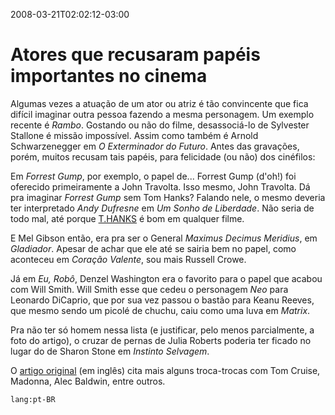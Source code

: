 ---
---

2008-03-21T02:02:12-03:00
# Atores que recusaram papéis importantes no cinema

Algumas vezes a atuação de um ator ou atriz é tão convincente que fica difícil imaginar outra pessoa fazendo a mesma personagem. Um exemplo recente é _Rambo_. Gostando ou não do filme, desassociá-lo de Sylvester Stallone é missão impossível. Assim como também é Arnold Schwarzenegger em _O Exterminador do Futuro_. Antes das gravações, porém, muitos recusam tais papéis, para felicidade (ou não) dos cinéfilos:

Em _Forrest Gump_, por exemplo, o papel de... Forrest Gump (d'oh!) foi oferecido primeiramente a John Travolta. Isso mesmo, John Travolta. Dá pra imaginar _Forrest Gump_ sem Tom Hanks? Falando nele, o mesmo deveria ter interpretado _Andy Dufresne_ em _Um Sonho de Liberdade_. Não seria de todo mal, até porque [T.HANKS](http://www.heyokay.com/thanks/) é bom em qualquer filme.

E Mel Gibson então, era pra ser o General _Maximus Decimus Meridius_, em _Gladiador_. Apesar de achar que ele até se sairia bem no papel, como aconteceu em _Coração Valente_, sou mais Russell Crowe.

Já em _Eu, Robô_, Denzel Washington era o favorito para o papel que acabou com Will Smith. Will Smith esse que cedeu o personagem _Neo_ para Leonardo DiCaprio, que por sua vez passou o bastão para Keanu Reeves, que mesmo sendo um picolé de chuchu, caiu como uma luva em _Matrix_.

Pra não ter só homem nessa lista (e justificar, pelo menos parcialmente, a foto do artigo), o cruzar de pernas de Julia Roberts poderia ter ficado no lugar do de Sharon Stone em _Instinto Selvagem_.

O [artigo original](http://glamorati.com/celebrity/2008/20-actors-and-actresses-who-turned-down-important-or-popular-roles/) (em inglês) cita mais alguns troca-trocas com Tom Cruise, Madonna, Alec Baldwin, entre outros.

`lang:pt-BR`
